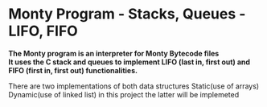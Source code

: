# Monty Program - Stacks, Queues - LIFO, FIFO

**The Monty program is an interpreter for Monty Bytecode files  
It uses the C stack and queues to implement LIFO (last in, first out) and FIFO (first in, first out) functionalities.**

There are two implementations of both data structures
	Static(use of arrays)
	Dynamic(use of linked list)
in this project the latter will be implemeted
